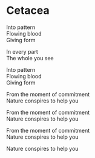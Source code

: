 # Cetacea  

Into pattern  
Flowing blood  
Giving form  

In every part  
The whole you see  

Into pattern  
Flowing blood  
Giving form  

From the moment of commitment  
Nature conspires to help you  

From the moment of commitment  
Nature conspires to help you  

From the moment of commitment  
Nature conspires to help you  

Nature conspires to help you  
